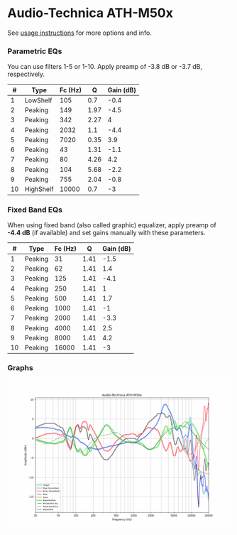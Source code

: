 # Audio-Technica ATH-M50x
See [usage instructions](https://github.com/jaakkopasanen/AutoEq#usage) for more options and info.

### Parametric EQs
You can use filters 1-5 or 1-10. Apply preamp of -3.8 dB or -3.7 dB, respectively.

|   # | Type      |   Fc (Hz) |    Q |   Gain (dB) |
|-----|-----------|-----------|------|-------------|
|   1 | LowShelf  |       105 | 0.7  |        -0.4 |
|   2 | Peaking   |       149 | 1.97 |        -4.5 |
|   3 | Peaking   |       342 | 2.27 |         4   |
|   4 | Peaking   |      2032 | 1.1  |        -4.4 |
|   5 | Peaking   |      7020 | 0.35 |         3.9 |
|   6 | Peaking   |        43 | 1.31 |        -1.1 |
|   7 | Peaking   |        80 | 4.26 |         4.2 |
|   8 | Peaking   |       104 | 5.68 |        -2.2 |
|   9 | Peaking   |       755 | 2.04 |        -0.8 |
|  10 | HighShelf |     10000 | 0.7  |        -3   |

### Fixed Band EQs
When using fixed band (also called graphic) equalizer, apply preamp of **-4.4 dB** (if available) and set gains manually with these parameters.

|   # | Type    |   Fc (Hz) |    Q |   Gain (dB) |
|-----|---------|-----------|------|-------------|
|   1 | Peaking |        31 | 1.41 |        -1.5 |
|   2 | Peaking |        62 | 1.41 |         1.4 |
|   3 | Peaking |       125 | 1.41 |        -4.1 |
|   4 | Peaking |       250 | 1.41 |         1   |
|   5 | Peaking |       500 | 1.41 |         1.7 |
|   6 | Peaking |      1000 | 1.41 |        -1   |
|   7 | Peaking |      2000 | 1.41 |        -3.3 |
|   8 | Peaking |      4000 | 1.41 |         2.5 |
|   9 | Peaking |      8000 | 1.41 |         4.2 |
|  10 | Peaking |     16000 | 1.41 |        -3   |

### Graphs
![](./Audio-Technica%20ATH-M50x.png)
